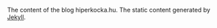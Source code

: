 The content of the blog hiperkocka.hu. The static content generated by [Jekyll](http://jekyllrb.com/).
